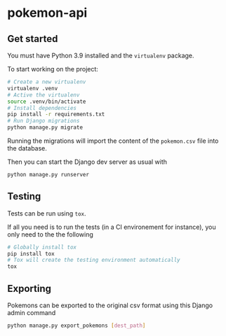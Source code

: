 # pokemon-api

## Get started

You must have Python 3.9 installed and the `virtualenv` package.

To start working on the project:

```bash
# Create a new virtualenv
virtualenv .venv
# Active the virtualenv
source .venv/bin/activate
# Install dependencies
pip install -r requirements.txt
# Run Django migrations
python manage.py migrate
```

Running the migrations will import the content of the `pokemon.csv` file into the database.

Then you can start the Django dev server as usual with
```bash
python manage.py runserver
```

## Testing

Tests can be run using `tox`.

If all you need is to run the tests (in a CI environement for instance), you only need to the the following
```bash
# Globally install tox
pip install tox
# Tox will create the testing environment automatically
tox
```

## Exporting

Pokemons can be exported to the original csv format using this Django admin command
```bash
python manage.py export_pokemons [dest_path]
```
